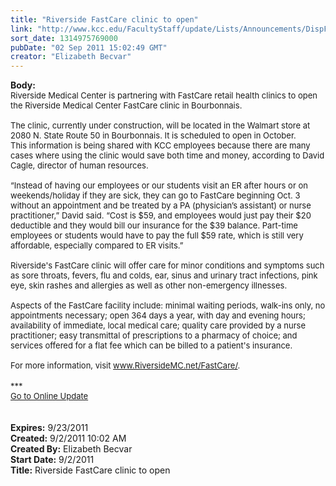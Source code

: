 ```yaml
---
title: "Riverside FastCare clinic to open"
link: "http://www.kcc.edu/FacultyStaff/update/Lists/Announcements/DispForm.aspx?ID=429"
sort_date: 1314975769000
pubDate: "02 Sep 2011 15:02:49 GMT"
creator: "Elizabeth Becvar"
---
```


<div><b>Body:</b> <div class="ExternalClassB76CDA0B983A4C0E9DF1AC0B72CB7662">
<div><font size="2">Riverside Medical Center is partnering with FastCare retail health clinics to open the Riverside Medical Center FastCare clinic in Bourbonnais.</font></div>
<div><font size="2"><br />The clinic, currently under construction, will be located in the Walmart store at 2080 N. State Route 50 in Bourbonnais. It is scheduled to open in October.<br /></font></div>
<div><font size="2">This information is being shared with KCC employees because there are many cases where using the clinic would save both time and money, according to David Cagle, director of human resources.</font></div><font size="2">
<div><br />“Instead of having our employees or our students visit an ER after hours or on weekends/holiday if they are sick, they can go to FastCare beginning Oct. 3 without an appointment and be treated by a PA (physician’s assistant) or nurse practitioner,” David said. “Cost is $59, and employees would just pay their $20 deductible and they would bill our insurance for the $39 balance. Part-time employees or students would have to pay the full $59 rate, which is still very affordable, especially compared to ER visits.”</div>
<div><br />Riverside's FastCare clinic will offer care for minor conditions and symptoms such as sore throats, fevers, flu and colds, ear, sinus and urinary tract infections, pink eye, skin rashes and allergies as well as other non-emergency illnesses.</div>
<div><br />Aspects of the FastCare facility include: minimal waiting periods, walk-ins only, no appointments necessary; open 364 days a year, with day and evening hours; availability of immediate, local medical care; quality care provided by a nurse practitioner; easy transmittal of prescriptions to a pharmacy of choice; and services offered for a flat fee which can be billed to a patient's insurance.</div>
<div><br />For more information, visit </font><a href="http://www.riversidemc.net/FastCare/"><font size="2">www.RiversideMC.net/FastCare/</font></a><font size="2">.</font></div>
<div><font size="2"></font> </div>
<div><font size="2">***</font></div>
<div><font size="2"><a href="/FacultyStaff/update/Pages/dailyupdate.aspx">Go to Online Update</a></font></div>
<div><font size="2"></font> </div>
<div> </div></div></div>
<div><b>Expires:</b> 9/23/2011</div>
<div><b>Created:</b> 9/2/2011 10:02 AM</div>
<div><b>Created By:</b> Elizabeth Becvar</div>
<div><b>Start Date:</b> 9/2/2011</div>
<div><b>Title:</b> Riverside FastCare clinic to open</div>
